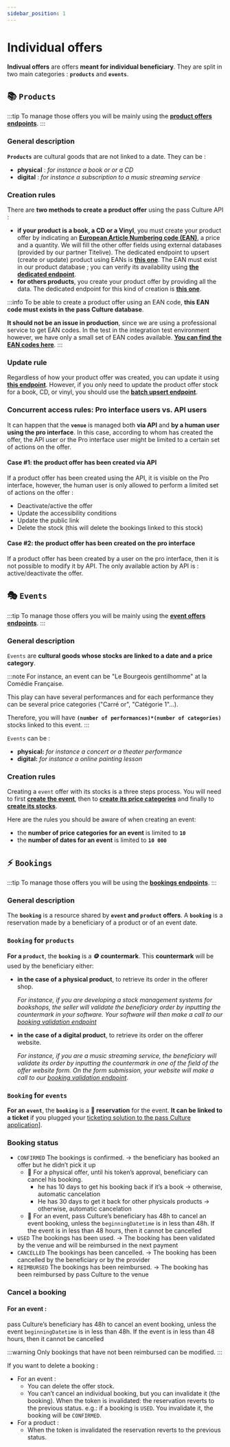 ```yaml
---
sidebar_position: 1
---
```


# Individual offers

**Indivual offers** are offers **meant for individual beneficiary**. They are split in two main categories : **`products`** and **`events`**.

## 📚 `Products` 

:::tip
To manage those offers you will be mainly using the **[product offers endpoints](/rest-api/#tag/Product-offers)**.
:::

### General description

**`Products`** are cultural goods that are not linked to a date. They can be :
- **physical** : _for instance a book or or a CD_
- **digital** : _for instance a subscription to a music streaming service_

### Creation rules

There are **two methods to create a product offer** using the pass Culture API :

- **if your product is a book, a CD or a Vinyl**, you must create your product offer by indicating an **[European Article Numbering code (EAN)](https://en.wikipedia.org/wiki/International_Article_Number)**, a price and a quantity. We will fill the other offer fields using external databases (provided by our partner Titelive). The dedicated endpoint to upsert (create or update) product using EANs is **[this one](/rest-api/#tag/Product-offer-bulk-operations/operation/PostProductOfferByEan)**. The EAN must exist in our product database ; you can verify its availability using **[the dedicated endpoint](/rest-api#tag/Product-offer-bulk-operations/operation/CheckEansAvailability)**.
- **for others products**, you create your product offer by providing all the data. The dedicated endpoint for this kind of creation is **[this one](/rest-api/#tag/Product-offers/operation/PostProductOffer)**.

:::info
To be able to create a product offer using an EAN code, **this EAN code must exists in the pass Culture database**.

**It should not be an issue in production**, since we are using a professional service to get EAN codes. In the test in the integration test environment however, we have only a small set of EAN codes available. **[You can find the EAN codes here](/docs/test-data)**.
:::

### Update rule

Regardless of how your product offer was created, you can update it using **[this endpoint](/rest-api/#tag/Product-offers/operation/EditProduct)**. However, if you only need to update the product offer stock for a book, CD, or vinyl, you should use the **[batch upsert endpoint](/rest-api/#tag/Product-offer-bulk-operations/operation/PostProductOfferByEan)**.

### Concurrent access rules: Pro interface users vs. API users

It can happen that the **`venue`** is managed both **via API** and **by a human user using the pro interface**. 
In this case, according to whom has created the offer, the API user or the Pro interface user might be limited to a certain set of actions on the offer.

#### Case #1: the product offer has been created via API

If a product offer has been created using the API, it is visible on the Pro interface, however, the human user is only allowed to perform a limited set of actions on the offer :

- Deactivate/active the offer
- Update the accessibility conditions
- Update the public link
- Delete the stock (this will delete the bookings linked to this stock)

#### Case #2: the product offer has been created on the pro interface

If a product offer has been created by a user on the pro interface, then it is not possible to modify it by API. The only available action by API is : active/deactivate the offer.



## 🎭 `Events`

:::tip
To manage those offers you will be mainly using the **[event offers endpoints](/rest-api/#tag/Event-offers)**.
:::

### General description

`Events` are **cultural goods whose stocks are linked to a date and a price category**. 

:::note
For instance, an event can be "Le Bourgeois gentilhomme" at la Comédie Française.

This play can have several performances and for each performance they can be several price categories ("Carré or", "Catégorie 1"...). 

Therefore, you will have **`(number of performances)*(number of categories)`** stocks linked to this event.
:::

`Events` can be :
- **physical:** _for instance a concert or a theater performance_
- **digital:** _for instance a online painting lesson_


### Creation rules

Creating a `event` offer with its stocks is a three steps process.
You will need to first **[create the event](/rest-api/#tag/Event-offers/operation/PostEventOffer)**, then to **[create its price categories](/rest-api/#tag/Event-offer-prices/operation/PostEventPriceCategories)** and finally to **[create its stocks](/rest-api/#tag/Event-offer-stocks/operation/PostEventStocks)**.

Here are the rules you should be aware of when creating an event:
- the **number of price categories for an event** is limited to **`10`**
- the **number of dates for an event** is limited to **`10 000`**


## ⚡️ `Bookings`

:::tip
To manage those offers you will be using the **[bookings endpoints](/rest-api/#tag/Bookings)**.
:::

### General description

The **`booking`** is a resource shared by **`event` and `product` offers**.
A **`booking`** is a reservation made by a beneficiary of a product or of an event date.

### `Booking` for `products` 

**For a `product`**, the **`booking`** is a **🪙 countermark**. This **countermark** will be used by the beneficiary either:
- **in the case of a physical product**, to retrieve its order in the offerer shop. 

  _For instance, if you are developing a stock management systems for bookshops, the seller will validate the beneficiary order by inputting the countermark in your software. Your software will then make a call to our [booking validation endpoint](/rest-api/#tag/Bookings/operation/ValidateBookingByToken)_
- **in the case of a digital product**, to retrieve its order on the offerer website. 

  _For instance, if you are a music streaming service, the beneficiary will validate its order by inputting the countermark in one of the field of the offer website form. On the form submission, your website will make a call to our [booking validation endpoint](/rest-api/#tag/Bookings/operation/ValidateBookingByToken)_.

### `Booking` for `events` 

**For an `event`**, the **`booking`** is a **📅 reservation** for the event. **It can be linked to a ticket** if you plugged your [ticketing solution to the pass Culture application](/docs/understanding-our-api/managing-bookings/connection-with-ticketing-system)].

### Booking status

* `CONFIRMED` The bookings is confirmed. → the beneficiary has booked an offer but he didn’t pick it up
    * 📍 For a physical offer, until his token’s approval, beneficiary can cancel his booking.
        * he has 10 days to get his booking back if it’s a book → otherwise, automatic cancelation
        * He has 30 days to get it back for other physicals products → otherwise, automatic cancelation
    * 📍 For an event, pass Culture’s beneficiary has 48h to cancel an event booking, unless the `beginningDatetime` is in less than 48h. If the event is in less than 48 hours, then it cannot be cancelled
* `USED` The bookings has been used. → The booking has been validated by the venue and will be reimbursed in the next payment
* `CANCELLED` The bookings has been cancelled. → The booking has been cancelled by the beneficiary or by the provider
* `REIMBURSED` The bookings has been reimbursed. → The booking has been reimbursed by pass Culture to the venue


### Cancel a booking

#### For an event :
pass Culture’s beneficiary has 48h to cancel an event booking, unless the event `beginningDatetime` is in less than 48h. If the event is in less than 48 hours, then it cannot be cancelled

:::warning
Only bookings that have not been reimbursed can be modified.
:::

If you want to delete a booking :

* For an event :
    * You can delete the offer stock.
    * You can’t cancel an individual booking, but you can invalidate it (the booking). When the token is invalidated: the reservation reverts to the previous status. e.g.: if a booking is `USED`. You invalidate it, the booking will be `CONFIRMED`.
* For a product :
    * When the token is invalidated the reservation reverts to the previous status.
